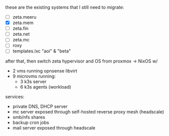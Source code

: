 these are the existing systems that I still need to migrate:

- [ ] zeta.meeru
- [x] zeta.mem
- [ ] zeta.fin
- [ ] zeta.net
- [ ] zeta.mc
- [ ] roxy
- [ ] templates.lxc "aoi" & "beta"

after that, then switch zeta hypervisor and OS from proxmox -> NixOS w/

- 2 vms running opnsense libvirt
- 9 microvms running:
  - 3 k3s server
  - 6 k3s agents (workload)

services:

- private DNS, DHCP server
- mc server exposed through self-hosted reverse proxy mesh (headscale)
- smb/nfs shares
- backup cron jobs
- mail server exposed through headscale
